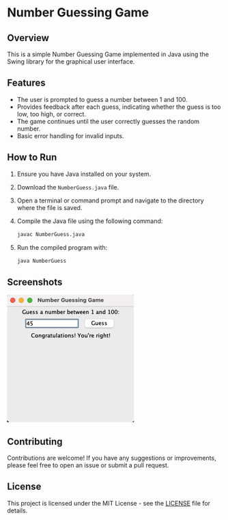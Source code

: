 # Number Guessing Game

## Overview

This is a simple Number Guessing Game implemented in Java using the Swing library for the graphical user interface.

## Features

- The user is prompted to guess a number between 1 and 100.
- Provides feedback after each guess, indicating whether the guess is too low, too high, or correct.
- The game continues until the user correctly guesses the random number.
- Basic error handling for invalid inputs.

## How to Run

1. Ensure you have Java installed on your system.
2. Download the `NumberGuess.java` file.
3. Open a terminal or command prompt and navigate to the directory where the file is saved.
4. Compile the Java file using the following command:

    ```bash
    javac NumberGuess.java
    ```

5. Run the compiled program with:

    ```bash
    java NumberGuess
    ```

## Screenshots

![Screenshot](image.png)

## Contributing

Contributions are welcome! If you have any suggestions or improvements, please feel free to open an issue or submit a pull request.

## License

This project is licensed under the MIT License - see the [LICENSE](LICENSE) file for details.
